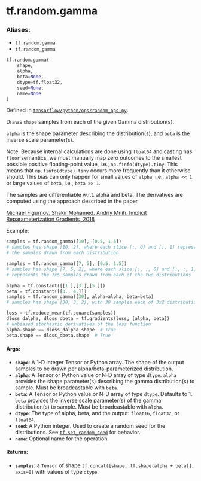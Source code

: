 <div itemscope itemtype="http://developers.google.com/ReferenceObject">
<meta itemprop="name" content="tf.random.gamma" />
<meta itemprop="path" content="Stable" />
</div>

# tf.random.gamma

### Aliases:

* `tf.random.gamma`
* `tf.random_gamma`

``` python
tf.random.gamma(
    shape,
    alpha,
    beta=None,
    dtype=tf.float32,
    seed=None,
    name=None
)
```



Defined in [`tensorflow/python/ops/random_ops.py`](/code/stable/tensorflow/python/ops/random_ops.py).

Draws `shape` samples from each of the given Gamma distribution(s).

`alpha` is the shape parameter describing the distribution(s), and `beta` is
the inverse scale parameter(s).

Note: Because internal calculations are done using `float64` and casting has
`floor` semantics, we must manually map zero outcomes to the smallest
possible positive floating-point value, i.e., `np.finfo(dtype).tiny`.  This
means that `np.finfo(dtype).tiny` occurs more frequently than it otherwise
should.  This bias can only happen for small values of `alpha`, i.e.,
`alpha << 1` or large values of `beta`, i.e., `beta >> 1`.

The samples are differentiable w.r.t. alpha and beta.
The derivatives are computed using the approach described in the paper

[Michael Figurnov, Shakir Mohamed, Andriy Mnih.
Implicit Reparameterization Gradients, 2018](https://arxiv.org/abs/1805.08498)

Example:

```python
samples = tf.random_gamma([10], [0.5, 1.5])
# samples has shape [10, 2], where each slice [:, 0] and [:, 1] represents
# the samples drawn from each distribution

samples = tf.random_gamma([7, 5], [0.5, 1.5])
# samples has shape [7, 5, 2], where each slice [:, :, 0] and [:, :, 1]
# represents the 7x5 samples drawn from each of the two distributions

alpha = tf.constant([[1.],[3.],[5.]])
beta = tf.constant([[3., 4.]])
samples = tf.random_gamma([30], alpha=alpha, beta=beta)
# samples has shape [30, 3, 2], with 30 samples each of 3x2 distributions.

loss = tf.reduce_mean(tf.square(samples))
dloss_dalpha, dloss_dbeta = tf.gradients(loss, [alpha, beta])
# unbiased stochastic derivatives of the loss function
alpha.shape == dloss_dalpha.shape  # True
beta.shape == dloss_dbeta.shape  # True
```

#### Args:

* <b>`shape`</b>: A 1-D integer Tensor or Python array. The shape of the output samples
    to be drawn per alpha/beta-parameterized distribution.
* <b>`alpha`</b>: A Tensor or Python value or N-D array of type `dtype`. `alpha`
    provides the shape parameter(s) describing the gamma distribution(s) to
    sample. Must be broadcastable with `beta`.
* <b>`beta`</b>: A Tensor or Python value or N-D array of type `dtype`. Defaults to 1.
    `beta` provides the inverse scale parameter(s) of the gamma
    distribution(s) to sample. Must be broadcastable with `alpha`.
* <b>`dtype`</b>: The type of alpha, beta, and the output: `float16`, `float32`, or
    `float64`.
* <b>`seed`</b>: A Python integer. Used to create a random seed for the distributions.
    See
    <a href="../../tf/random/set_random_seed.md"><code>tf.set_random_seed</code></a>
    for behavior.
* <b>`name`</b>: Optional name for the operation.


#### Returns:

* <b>`samples`</b>: a `Tensor` of shape
    `tf.concat([shape, tf.shape(alpha + beta)], axis=0)` with values of type
    `dtype`.